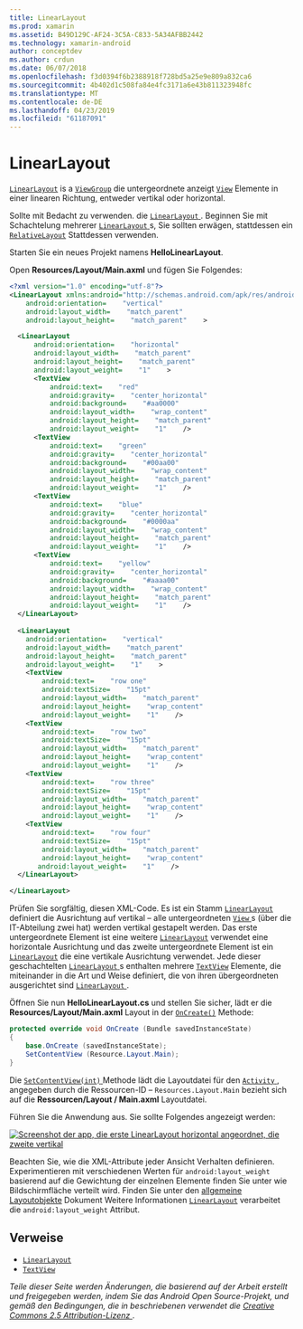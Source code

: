 ```yaml
---
title: LinearLayout
ms.prod: xamarin
ms.assetid: B49D129C-AF24-3C5A-C833-5A34AFBB2442
ms.technology: xamarin-android
author: conceptdev
ms.author: crdun
ms.date: 06/07/2018
ms.openlocfilehash: f3d0394f6b2388918f728bd5a25e9e809a832ca6
ms.sourcegitcommit: 4b402d1c508fa84e4fc3171a6e43b811323948fc
ms.translationtype: MT
ms.contentlocale: de-DE
ms.lasthandoff: 04/23/2019
ms.locfileid: "61187091"
---
```

# <a name="linearlayout"></a>LinearLayout

[`LinearLayout`](https://developer.xamarin.com/api/type/Android.Widget.LinearLayout/) is a [`ViewGroup`](https://developer.xamarin.com/api/type/Android.Views.ViewGroup/)
die untergeordnete anzeigt [`View`](https://developer.xamarin.com/api/type/Android.Views.View/)
Elemente in einer linearen Richtung, entweder vertikal oder horizontal.

Sollte mit Bedacht zu verwenden. die [ `LinearLayout` ](https://developer.xamarin.com/api/type/Android.Widget.LinearLayout/).
Beginnen Sie mit Schachtelung mehrerer [ `LinearLayout` ](https://developer.xamarin.com/api/type/Android.Widget.LinearLayout/)s, Sie sollten erwägen, stattdessen ein [`RelativeLayout`](https://developer.xamarin.com/api/type/Android.Widget.RelativeLayout/)
Stattdessen verwenden.

Starten Sie ein neues Projekt namens **HelloLinearLayout**.

Open **Resources/Layout/Main.axml** und fügen Sie Folgendes:

```xml
<?xml version="1.0" encoding="utf-8"?>
<LinearLayout xmlns:android="http://schemas.android.com/apk/res/android"
    android:orientation=    "vertical"
    android:layout_width=    "match_parent"
    android:layout_height=    "match_parent"    >

  <LinearLayout
      android:orientation=    "horizontal"
      android:layout_width=    "match_parent"
      android:layout_height=    "match_parent"
      android:layout_weight=    "1"    >
      <TextView
          android:text=    "red"
          android:gravity=    "center_horizontal"
          android:background=    "#aa0000"
          android:layout_width=    "wrap_content"
          android:layout_height=    "match_parent"
          android:layout_weight=    "1"    />
      <TextView
          android:text=    "green"
          android:gravity=    "center_horizontal"
          android:background=    "#00aa00"
          android:layout_width=    "wrap_content"
          android:layout_height=    "match_parent"
          android:layout_weight=    "1"    />
      <TextView
          android:text=    "blue"
          android:gravity=    "center_horizontal"
          android:background=    "#0000aa"
          android:layout_width=    "wrap_content"
          android:layout_height=    "match_parent"
          android:layout_weight=    "1"    />
      <TextView
          android:text=    "yellow"
          android:gravity=    "center_horizontal"
          android:background=    "#aaaa00"
          android:layout_width=    "wrap_content"
          android:layout_height=    "match_parent"
          android:layout_weight=    "1"    />
  </LinearLayout>
        
  <LinearLayout
    android:orientation=    "vertical"
    android:layout_width=    "match_parent"
    android:layout_height=    "match_parent"
    android:layout_weight=    "1"    >
    <TextView
        android:text=    "row one"
        android:textSize=    "15pt"
        android:layout_width=    "match_parent"
        android:layout_height=    "wrap_content"
        android:layout_weight=    "1"    />
    <TextView
        android:text=    "row two"
        android:textSize=    "15pt"
        android:layout_width=    "match_parent"
        android:layout_height=    "wrap_content"
        android:layout_weight=    "1"    />
    <TextView
        android:text=    "row three"
        android:textSize=    "15pt"
        android:layout_width=    "match_parent"
        android:layout_height=    "wrap_content"
        android:layout_weight=    "1"    />
    <TextView
        android:text=    "row four"
        android:textSize=    "15pt"
        android:layout_width=    "match_parent"
        android:layout_height=    "wrap_content"
       android:layout_weight=    "1"    />
  </LinearLayout>

</LinearLayout>
```

Prüfen Sie sorgfältig, diesen XML-Code. Es ist ein Stamm [`LinearLayout`](https://developer.xamarin.com/api/type/Android.Widget.LinearLayout/)
definiert die Ausrichtung auf vertikal &ndash; alle untergeordneten [ `View` ](https://developer.xamarin.com/api/type/Android.Views.View/)s (über die IT-Abteilung zwei hat) werden vertikal gestapelt werden. Das erste untergeordnete Element ist eine weitere [`LinearLayout`](https://developer.xamarin.com/api/type/Android.Widget.LinearLayout/)
verwendet eine horizontale Ausrichtung und das zweite untergeordnete Element ist ein [`LinearLayout`](https://developer.xamarin.com/api/type/Android.Widget.LinearLayout/)
die eine vertikale Ausrichtung verwendet. Jede dieser geschachtelten [ `LinearLayout` ](https://developer.xamarin.com/api/type/Android.Widget.LinearLayout/)s enthalten mehrere [`TextView`](https://developer.xamarin.com/api/type/Android.Widget.TextView/)
Elemente, die miteinander in die Art und Weise definiert, die von ihren übergeordneten ausgerichtet sind [ `LinearLayout` ](https://developer.xamarin.com/api/type/Android.Widget.LinearLayout/).

Öffnen Sie nun **HelloLinearLayout.cs** und stellen Sie sicher, lädt er die **Resources/Layout/Main.axml** Layout in der [`OnCreate()`](https://developer.xamarin.com/api/member/Android.App.Activity.OnCreate/p/Android.OS.Bundle/)
Methode:

```csharp
protected override void OnCreate (Bundle savedInstanceState)
{
    base.OnCreate (savedInstanceState);
    SetContentView (Resource.Layout.Main);
}
```

Die [ `SetContentView(int)` ](https://developer.xamarin.com/api/member/Android.App.Activity.SetContentView/(System.Int32)) Methode lädt die Layoutdatei für den [ `Activity` ](https://developer.xamarin.com/api/type/Android.App.Activity/), angegeben durch die Ressourcen-ID &ndash; `Resources.Layout.Main` bezieht sich auf die **Ressourcen/Layout / Main.axml** Layoutdatei.

Führen Sie die Anwendung aus. Sie sollte Folgendes angezeigt werden:

[![Screenshot der app, die erste LinearLayout horizontal angeordnet, die zweite vertikal](linear-layout-images/helloviews1.png)](linear-layout-images/helloviews1.png#lightbox)

Beachten Sie, wie die XML-Attribute jeder Ansicht Verhalten definieren. Experimentieren mit verschiedenen Werten für `android:layout_weight` basierend auf die Gewichtung der einzelnen Elemente finden Sie unter wie Bildschirmfläche verteilt wird. Finden Sie unter den [allgemeine Layoutobjekte](https://developer.android.com/guide/topics/ui/declaring-layout.html) Dokument Weitere Informationen [`LinearLayout`](https://developer.xamarin.com/api/type/Android.Widget.LinearLayout/)
verarbeitet die `android:layout_weight` Attribut.


## <a name="references"></a>Verweise

-   [`LinearLayout`](https://developer.xamarin.com/api/type/Android.Widget.LinearLayout/) 
-   [`TextView`](https://developer.xamarin.com/api/type/Android.Widget.TextView/) 

*Teile dieser Seite werden Änderungen, die basierend auf der Arbeit erstellt und freigegeben werden, indem Sie das Android Open Source-Projekt, und gemäß den Bedingungen, die in beschriebenen verwendet die*
[*Creative Commons 2.5 Attribution-Lizenz* ](http://creativecommons.org/licenses/by/2.5/).

